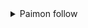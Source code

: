 
<details>
  <summary>Paimon follow</summary>
  <img src="https://github.com/0kolya0/GC_FuncList/blob/main/gif/Paimon%20follow.gif"/>
</details>